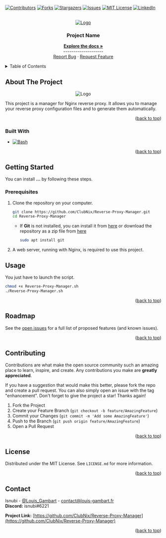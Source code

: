 <a name="readme-top"></a>

<!-- Projet Shields -->
[![Contributors][contributors-shield]][contributors-url]
[![Forks][forks-shield]][forks-url]
[![Stargazers][stars-shield]][stars-url]
[![Issues][issues-shield]][issues-url]
[![MIT License][license-shield]][license-url]
[![LinkedIn][linkedin-shield]][linkedin-url]

<!-- Replace these markers with infos - "Reverse-Proxy-Manager"-->

<!-- PROJECT LOGO -->
<br />
<div align="center">
  <a href="https://github.com/ClubNix/Reverse-Proxy-Manager/">
    <img src="x/x.png" alt="Logo">
  </a>


<h3 align="center">Project Name</h3>
  <p align="center">
    <a href="https://github.com/ClubNix/Reverse-Proxy-Manager/"><strong>Explore the docs »</strong></a>
    <br />--------------------
    <br />
    <a href="https://github.com/ClubNix/Reverse-Proxy-Manager/issues">Report Bug</a>
    ·
    <a href="https://github.com/ClubNix/Reverse-Proxy-Manager/issues">Request Feature</a>
  </p>
</div>


<!-- TABLE OF CONTENTS -->
<details>
  <summary>Table of Contents</summary>
  <ol>
    <li>
      <a href="#about-the-project">About The Project</a>
      <ul>
        <li><a href="#built-with">Built With</a></li>
      </ul>
    </li>
    <li>
      <a href="#getting-started">Getting Started</a>
      <ul>
        <li><a href="#prerequisites">Prerequisites</a></li>
      </ul>
    </li>
    <li><a href="#usage">Usage</a></li>
    <li><a href="#roadmap">Roadmap</a></li>
    <li><a href="#contributing">Contributing</a></li>
    <li><a href="#license">License</a></li>
    <li><a href="#contact">Contact</a></li>
  </ol>
</details>



<!-- ABOUT THE PROJECT -->
## About The Project

<div align="center">
    <img src="x/x.png" alt="Logo">
</div>

This project is a manager for Nginx reverse proxy. It allows you to manage your reverse proxy configuration files and to generate them automatically.

<p align="right">(<a href="#readme-top">back to top</a>)</p>



### Built With

* [![Bash][Bash-shield]][Bash-url]

<p align="right">(<a href="#readme-top">back to top</a>)</p>



<!-- GETTING STARTED -->
## Getting Started
<a name="getting-started"></a>

You can install **...** by following these steps.

### Prerequisites

1. Clone the repository on your computer.

    ```sh
    git clone https://github.com/ClubNix/Reverse-Proxy-Manager.git
    cd Reverse-Proxy-Manager
    ```
   
   * If **Git** is not installed, you can install it from [here](https://git-scm.com/downloads) or 
   download the repository as a zip file from [here](https://github.com/ClubNix/Reverse-Proxy-Manager/archive/refs/heads/master.zip)
        ```sh
        sudo apt install git
        ```

2. A web server, running with Nginx, is required to use this project.


<!-- USAGE EXAMPLES -->
## Usage

You just have to launch the script.

```sh
chmod +x Reverse-Proxy-Manager.sh
./Reverse-Proxy-Manager.sh
```

<p align="right">(<a href="#readme-top">back to top</a>)</p>



<!-- ROADMAP -->
## Roadmap


See the [open issues](https://github.com/ClubNix/Reverse-Proxy-Manager/issues) for a full list of proposed features (and known issues).

<p align="right">(<a href="#readme-top">back to top</a>)</p>



<!-- CONTRIBUTING -->
## Contributing

Contributions are what make the open source community such an amazing place to learn, inspire, and create. Any contributions you make are **greatly appreciated**.

If you have a suggestion that would make this better, please fork the repo and create a pull request. You can also simply open an issue with the tag "enhancement".
Don't forget to give the project a star! Thanks again!

1. Fork the Project
2. Create your Feature Branch (`git checkout -b feature/AmazingFeature`)
3. Commit your Changes (`git commit -m 'Add some AmazingFeature'`)
4. Push to the Branch (`git push origin feature/AmazingFeature`)
5. Open a Pull Request

<p align="right">(<a href="#readme-top">back to top</a>)</p>



<!-- LICENSE -->
## License

Distributed under the MIT License. See `LICENSE.md` for more information.

<p align="right">(<a href="#readme-top">back to top</a>)</p>



<!-- CONTACT -->
## Contact


Isnubi - [@Louis_Gambart](https://twitter.com/Louis_Gambart) - [contact@louis-gambart.fr](mailto:louis-gambart.fr)
<br>**Discord:** isnubi#6221

**Project Link:** [https://github.com/ClubNix/Reverse-Proxy-Manager](https://github.com/ClubNix/Reverse-Proxy-Manager)

<p align="right">(<a href="#readme-top">back to top</a>)</p>




<!-- MARKDOWN LINKS & IMAGES -->
<!-- https://www.markdownguide.org/basic-syntax/#reference-style-links -->
[contributors-shield]: https://img.shields.io/github/contributors/ClubNix/Reverse-Proxy-Manager.svg?style=for-the-badge
[contributors-url]: https://github.com/ClubNix/Reverse-Proxy-Manager/graphs/contributors
[forks-shield]: https://img.shields.io/github/forks/ClubNix/Reverse-Proxy-Manager.svg?style=for-the-badge
[forks-url]: https://github.com/ClubNix/Reverse-Proxy-Manager/network/members
[stars-shield]: https://img.shields.io/github/stars/ClubNix/Reverse-Proxy-Manager.svg?style=for-the-badge
[stars-url]: https://github.com/ClubNix/Reverse-Proxy-Manager/stargazers
[issues-shield]: https://img.shields.io/github/issues/ClubNix/Reverse-Proxy-Manager.svg?style=for-the-badge
[issues-url]: https://github.com/ClubNix/Reverse-Proxy-Manager/issues
[license-shield]: https://img.shields.io/github/license/ClubNix/Reverse-Proxy-Manager.svg?style=for-the-badge
[license-url]: https://github.com/ClubNix/Reverse-Proxy-Manager/blob/master/LICENSE.md
[linkedin-shield]: https://img.shields.io/badge/-LinkedIn-black.svg?style=for-the-badge&logo=linkedin&colorB=555
[linkedin-url]: https://linkedin.com/in/louis-gambart
[Bash-shield]: https://img.shields.io/badge/Bash-121011?style=for-the-badge&logo=gnu-bash&logoColor=white
[Bash-url]: https://www.gnu.org/software/bash/
[Twitter-shield]: https://img.shields.io/twitter/follow/Louis_Gambart?style=social
[Twitter-url]: https://twitter.com/Louis_Gambart/
